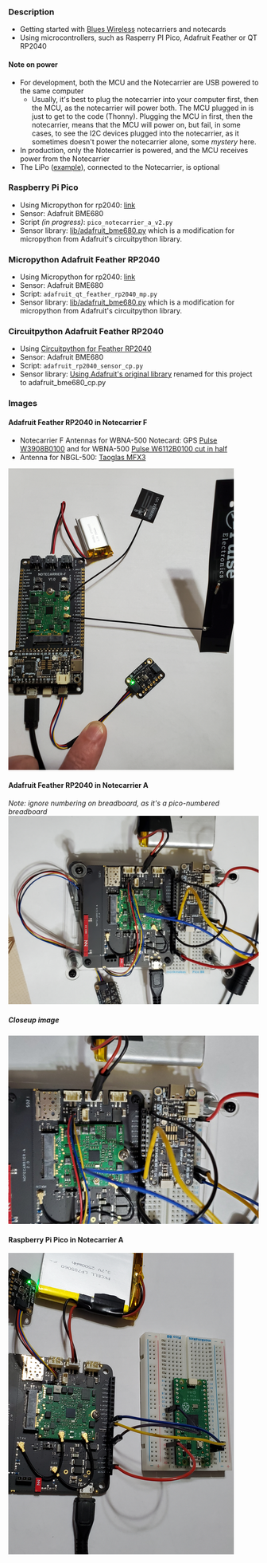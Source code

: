 ### Description
* Getting started with [Blues Wireless](https://blues.io) notecarriers and notecards
* Using microcontrollers, such as Rasperry PI Pico, Adafruit Feather or QT RP2040

#### Note on power
* For development, both the MCU and the Notecarrier are USB powered to the same computer
    * Usually, it's best to plug the notecarrier into your computer first, then the MCU,
      as the notecarrier will power both. The MCU plugged in is just to get to the code (Thonny).
      Plugging the MCU in first, then the notecarrier, means that the MCU will power on, but fail, in some cases, to see
      the I2C devices plugged into the notecarrier, as it sometimes doesn't power the notecarrier alone, some _mystery_ here.
* In production, only the Notecarrier is powered, and the MCU receives power from the Notecarrier
* The LiPo ([example](https://www.adafruit.com/product/2011)), connected to the Notecarrier, is optional

### Raspberry Pi Pico
* Using Micropython for rp2040: [link](https://micropython.org/download/rp2-pico/)
* Sensor: Adafruit BME680
* Script _(in progress)_: `pico_notecarrier_a_v2.py`
* Sensor library: [lib/adafruit_bme680.py](https://github.com/bsatrom/notecard-pico) which is a modification for micropython from Adafruit's circuitpython library.

### Micropython Adafruit Feather RP2040
* Using Micropython for rp2040: [link](https://micropython.org/download/ADAFRUIT_FEATHER_RP2040/)
* Sensor: Adafruit BME680
* Script: `adafruit_qt_feather_rp2040_mp.py`
* Sensor library: [lib/adafruit_bme680.py](https://github.com/bsatrom/notecard-pico) which is a modification for micropython from Adafruit's circuitpython library.

### Circuitpython Adafruit Feather RP2040
* Using [Circuitpython for Feather RP2040](https://circuitpython.org/board/adafruit_feather_rp2040/)
* Sensor: Adafruit BME680
* Script: `adafruit_rp2040_sensor_cp.py`
* Sensor library: [Using Adafruit's original library](https://github.com/adafruit/Adafruit_CircuitPython_BME680/blob/main/adafruit_bme680.py) renamed for this project to adafruit_bme680_cp.py

### Images

#### Adafruit Feather RP2040 in Notecarrier F
* Notecarrier F Antennas for WBNA-500 Notecard: GPS [Pulse W3908B0100](https://www.digikey.com/en/products/detail/pulse-electronics/W3908B0100/7667475) and for WBNA-500 [Pulse W6112B0100 cut in half](https://www.digikey.com/en/products/detail/pulse-electronics/W6112B0100/6566097)
* Antenna for NBGL-500: [Taoglas MFX3](https://www.mouser.com/ProductDetail/960-MFX3.07.0150C)

![Notecarrier F/Adafruit Feather RP2040](images/NC-F_feather_rp2040.png)

#### Adafruit Feather RP2040 in Notecarrier A
_Note: ignore numbering on breadboard, as it's a pico-numbered breadboard_
![Notecarrier A/Adafruit Feather RP2040](images/NC-A_feather_rp2040.png)
##### Closeup image
![Notecarrier A/Adafruit Feather RP2040 closup](images/NC-A_feather_rp2040_closeup.png)

#### Raspberry Pi Pico in Notecarrier A

![Notecarrier A/Raspberry Pi Pico](images/NC-A_pico.png)
